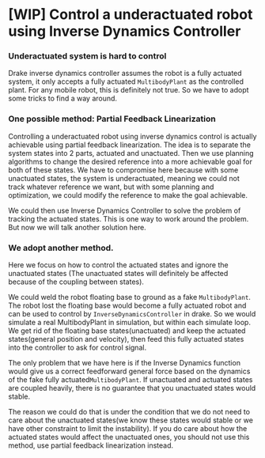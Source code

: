 # \[WIP\] Control a underactuated robot using Inverse Dynamics Controller

### Underactuated system is hard to control

Drake inverse dynamics controller assumes the robot is a fully actuated system, it only accepts a fully actuated `MultibodyPlant` as the controlled plant. For any mobile robot, this is definitely not true. So we have to adopt some tricks to find a way around.

### One possible method: Partial Feedback Linearization

Controlling a underactuated robot using inverse dynamics control is actually achievable using partial feedback linearization. The idea is to separate the system states into 2 parts, actuated and unactuated. Then we use planning algorithms to change the desired reference into a more achievable goal for both of these states. We have to compromise here because with some unactuated states, the system is underactuated, meaning we could not track whatever reference we want, but with some planning and optimization, we could modify the reference to make the goal achievable. 

We could then use Inverse Dynamics Controller to solve the problem of tracking the actuated states. This is one way to work around the problem. But now we will talk another solution here.

### We adopt another method.

Here we focus on how to control the actuated states and ignore the unactuated states \(The unactuated states will definitely be affected because of the coupling between states\).

We could weld the robot floating base to ground as a fake `MultibodyPlant`. The robot lost the floating base would become a fully actuated robot and can be used to control by `InverseDynamicsController` in drake. So we would simulate a real MultibodyPlant in simulation, but within each simulate loop. We get rid of the floating base states\(unactuated\) and keep the actuated states\(general position and velocity\), then feed this fully actuated states into the controller to ask for control signal.

The only problem that we have here is if the Inverse Dynamics function would give us a correct feedforward general force based on the dynamics of the fake fully actuated`MultibodyPlant`. If unactuated and actuated states are coupled heavily, there is no guarantee that you unactuated states would stable.

The reason we could do that is under the condition that we do not need to care about the unactuated states\(we know these states would stable or we have other constraint to limit the instability\). If you do care about how the actuated states would affect the unactuated ones, you should not use this method, use partial feedback linearization instead.

